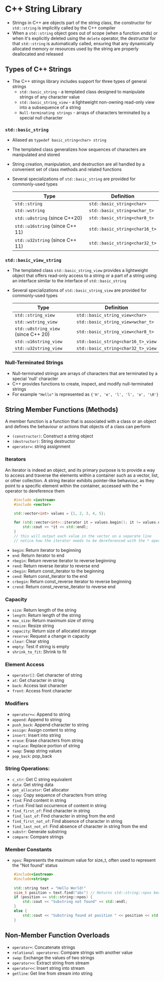 # C++ String Library
- Strings in C++ are objects part of the string class, the constructor for `std::string` is implicitly called by the C++ compiler
- When a `std::string` object goes out of scope (when a function ends) or when it's explicitly deleted using the `delete` operator, the destructor for that `std::string` is automatically called, ensuring that any dynamically allocated memory or resources used by the string are properly deallocated and released

## Types of C++ Strings
- The C++ strings library includes support for three types of general strings
    - `std::basic_string` - a templated class designed to manipulate strings of any character value
    - `std::basic_string_view` - a lightweight non-owning read-only view into a subsequence of a string
    - `Null-terminating strings` - arrays of characters terminated by a special null character
### `std::basic_string`
- Aliased as `typedef basic_string<char> string`
- The templated class generalizes how sequences of characters are manipulated and stored
- String creation, manipulation, and destruction are all handled by a convenient set of class methods and related functions
- Several specializations of `std::basic_string` are provided for commonly-used types

  | Type                            | Definition                    |
  |---------------------------------|-------------------------------|
  | `std::string`                   | `std::basic_string<char>`     |                     
  | `std::wstring`                  | `std::basic_string<wchar_t>`  |                    
  | `std::u8string` (since C++20)   | `std::basic_string<char8_t>`  |                     
  | `std::u16string` (since C++ 11) | `std::basic_string<char16_t>` |                     
  | `std::u32string` (since C++ 11) | `std::basic_string<char32_t>` |

### `std::basic_view_string`
- The templated class `std::basic_string_view` provides a lightweight object that offers read-only access to a string or a part of a string using an interface similar to the interface of `std::basic_string`
- Several specializations of `std::basic_string_view` are provided for commonly-used types

  | Type                                | Definition                         |
  |-------------------------------------|------------------------------------|
  | `std::string_view`                  | `std::basic_string_view<char>`     |                     
  | `std::wstring_view`                 | `std::basic_string_view<wchar_t>`  |                    
  | `std::u8string_view` (since C++ 20) | `std::basic_string_view<char8_t>`  |                     
  | `std::u16string_view`               | `std::basic_string<char16_t>_view` |                     
  | `std::u32string_view`               | `std::basic_string<char32_t>_view` |

### Null-Terminated Strings
- Null-terminated strings are arrays of characters that are terminated by a special 'null' character
- C++ provides functions to create, inspect, and modify null-terminated strings
- For example `"Hello"` is represented as `{'H', 'e', 'l', 'l', 'o', '\0'}`

## String Member Functions (Methods)
A member function is a function that is associated with a class or an object and defines the behaviour or actions that objects of a class can perform
- `(constructor)`: Construct a string object
- `(destructor)`: String destructor
- `operator=`: string assignment

### Iterators
An iterator is indeed an object, and its primary purpose is to provide a way to access and traverse the elements within a container such as a vector, list, or other collection. A string iterator exhibits pointer-like behaviour, as they point to a specific element within the container, accessed with the `*` operator to dereference them
```c++
    #include <iostream>
    #include <vector>
    
    std::vector<int> values = {1, 2, 3, 4, 5};

    for (std::vector<int>::iterator it = values.begin(); it != values.end(); it++) {
        std::cout << *it << std::endl;
    }
    // this will output each value in the vector on a separate line
    // notice how the iterator needs to be dereferenced with the * operator
```
- `begin`: Return iterator to beginning
- `end`: Return iterator to end
- `rbegin`: Return reverse iterator to reverse beginning
- `rend`: Return reverse iterator to reverse end
- `cbegin`: Return const_iterator to the beginning
- `cend`: Return const_iterator to the end
- `crbegin`: Return const_reverse iterator to reverse beginning
- `crend`: Return const_reverse_iterator to reverse end

### Capacity
- `size`: Return length of the string
- `length`: Return length of the string
- `max_size`: Return maximum size of string
- `resize`: Resize string
- `capacity`: Return size of allocated storage
- `reserve`: Request a change in capacity
- `clear`: Clear string
- `empty`: Test if string is empty
- `shrink_to_fit`: Shrink to fit

### Element Access
- `operator[]`: Get character of string
- `at`: Get character in string
- `back`: Access last character
- `front`: Access front character

### Modifiers
- `operator+=`: Append to string
- `append`: Append to string
- `push_back`: Append character to string
- `assign`: Assign content to string
- `insert`: Insert into string
- `erase`: Erase characters from string
- `replace`: Replace portion of string
- `swap`: Swap string values
- `pop_back`: pop_back

### String Operations:
- `c_str`: Get C string equivalent
- `data`: Get string data
- `get_allocator`: Get allocator
- `copy`: Copy sequence of characters from string
- `find`: Find content in string
- `rfind`: Find last occurrence of content in string
- `find_first_of`: Find character in string
- `find_last_of`: Find character in string from the end
- `find_first_not_of`: Find absence of character in string
- `find_last_not_of`: Find absence of character in string from the end
- `substr`: Generate substring
- `compare`: Compare strings

### Member Constants
- `npos`: Represents the maximum value for size_t, often used to represent the "Not found" status
```c++
    #include<iostream>
    #include<string>
    
    std::string text = "Hello World!"
    size_t position = text.find("abc") // Returns std::string::npos because "abc" is not found
    if (position == std::string::npos) {
        std::cout << "Substring not found" << std::endl;
    }
    else {
        std::cout << "Substring found at position " << position << std::endl;
    }
```

## Non-Member Function Overloads
- `operator+`: Concatenate strings
- `relational operatores`: Compare strings with another value
- `swap`: Exchange the values of two strings
- `operator>>`: Extract string from stream
- `operator<<`: Insert string into stream
- `getline`: Get line from stream into string
